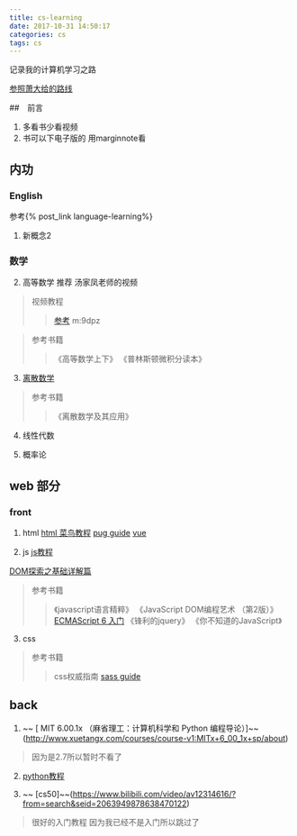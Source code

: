 ```yaml
---
title: cs-learning
date: 2017-10-31 14:50:17
categories: cs
tags: cs
---
```

记录我的计算机学习之路
<!--more-->
[参照萧大给的路线](https://zhuanlan.zhihu.com/p/19959253)

##　前言
1. 多看书少看视频
2. 书可以下电子版的 用marginnote看

## 内功 
### English

参考{% post_link  language-learning%}

1. 新概念2

### 数学
2. 高等数学
推荐 汤家凤老师的视频
> 视频教程
>> [参考](http://pan.baidu.com/s/1o8IEUE2) m:9dpz

> 参考书籍
>> 《高等数学上下》
>> 《普林斯顿微积分读本》

3. [离散数学](https://www.bilibili.com/video/av8020753/?from=search&seid=1484544829326888432)
> 参考书籍
>> 《离散数学及其应用》

4. 线性代数

5. 概率论

## web 部分

### front

1. html
[html 菜鸟教程](http://www.runoob.com/html/html-elements.html)
[pug guide](https://pugjs.org/api/getting-started.html)
[vue](https://cn.vuejs.org/v2/guide/index.html)

2. js
[js教程](https://www.liaoxuefeng.com/wiki/001434446689867b27157e896e74d51a89c25cc8b43bdb3000)

[DOM探索之基础详解篇](https://www.imooc.com/learn/488)

> 参考书籍
>>《javascript语言精粹》
>>《JavaScript DOM编程艺术 （第2版）》
>> [ECMAScript 6 入门](http://es6.ruanyifeng.com/)
>>《锋利的jquery》
>>《你不知道的JavaScript》

3. css
> 参考书籍
>> css权威指南
>> [sass guide](http://sass-lang.com/guide)
## back
1. ~~ [ MIT 6.00.1x （麻省理工：计算机科学和 Python 编程导论）]~~(http://www.xuetangx.com/courses/course-v1:MITx+6_00_1x+sp/about)
> 因为是2.7所以暂时不看了

2. [python教程](https://www.liaoxuefeng.com/wiki/0014316089557264a6b348958f449949df42a6d3a2e542c000)

3. ~~ [cs50]~~(https://www.bilibili.com/video/av12314616/?from=search&seid=2063949878638470122)
> 很好的入门教程 因为我已经不是入门所以跳过了


